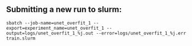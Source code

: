 ## Submitting a new run to slurm:
`sbatch --job-name=unet_overfit_1 --export=experiment_name=unet_overfit_1 --output=logs/unet_overfit_1_%j.out --error=logs/unet_overfit_1_%j.err train.slurm`